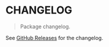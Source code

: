 # CHANGELOG

> Package changelog.

See [GitHub Releases](https://github.com/stdlib-js/math-base-special-cosd/releases) for the changelog.